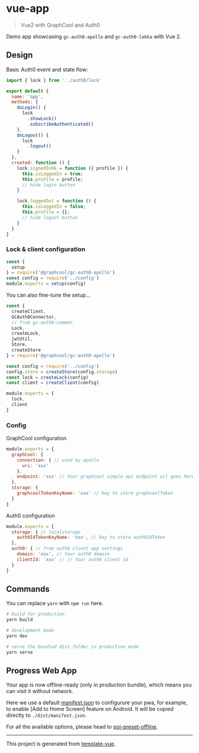 # vue-app

> Vue2 with GraphCool and Auth0

Demo app showcasing `gc-auth0-apollo` and `gc-auth0-lokka` with Vue 2.

## Design

Basic Auth0 event and state flow:

```js
import { lock } from '../auth0/lock'

export default {
  name: 'app',
  methods: {
    doLogin() {
      lock
        .showLock()
        .subscribeAuthenticated()
    },
    doLogout() {
      lock
        .logout()
    }
  },
  created: function () {
    lock.signedInOk = function ({ profile }) {
      this.isLoggedIn = true;
      this.profile = profile;
      // hide login button
    }

    lock.loggedOut = function () {
      this.isLoggedIn = false;
      this.profile = {};
      // hide logout button
    }
  }
}
```

### Lock & client configuration

```js
const {
  setup
} = require('@graphcool/gc-auth0-apollo')
const config = require('../config')
module.exports = setup(config)
```

You can also fine-tune the setup...

```js
const {
  createClient,
  GCAuth0Connector,
  // from gc-auth0-common
  Lock,
  createLock,
  jwtUtil,
  Store,
  createStore
} = require('@graphcool/gc-auth0-apollo')

const config = require('../config')
config.store = createStore(config.storage)
const lock = createLock(config)
const client = createClient(config)

module.exports = {
  lock,
  client
}
```

### Config

GraphCool configuration

```js
module.exports = {
  graphCool: {
    connection: { // used by apollo
      uri: 'xxx'
    },
    endpoint: 'xxx' // Your graphcool simple api endpoint url goes here
  },
  storage: {
    graphcoolTokenKeyName: 'xxx' // key to store graphcoolToken
  }
}
```

Auth0 configuration

```js
module.exports = {
  storage: { // localstorage
    auth0IdTokenKeyName: 'xxx', // key to store auth0IdToken
  },
  auth0: { // from auth0 client app settings
    domain: 'xxx', // Your auth0 domain
    clientId: 'xxx' // // Your auth0 client id
  }
}
```

## Commands

You can replace `yarn` with `npm run` here.

```bash
# build for production
yarn build

# development mode
yarn dev

# serve the bundled dist folder in production mode
yarn serve
```


## Progress Web App

Your app is now offline-ready (only in production bundle), which means you can visit it without network.

Here we use a default [manifest.json](./static/manifest.json) to configurure your pwa, for example, to enable [Add to Home Screen] feature on Android. It will be copied directly to `./dist/manifest.json`.


For all the available options, please head to [poi-preset-offline](https://github.com/egoist/poi/tree/master/packages/poi-preset-offline#api).

---

This project is generated from [template-vue](https://github.com/egoist/template-vue).
